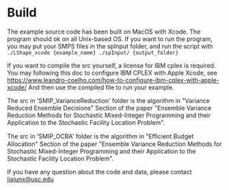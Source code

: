 # Build 
The example source code has been built on MacOS with Xcode. The program should ok on all Unix-based OS. If you want to run the program, you may put your SMPS files in the spInput folder, and run the  script with
```./LShape_xcode {example_name} ./spInput/ {output_folder}```

If you want to compile the src yourself, a license for IBM cplex is required. You may following this doc to configure IBM CPLEX with Apple Xcode, see https://www.leandro-coelho.com/how-to-configure-ibm-cplex-with-apple-xcode/
And then use the compiled file to run your example.

The src in 'SMIP_VarianceReduction' folder is the algorithm in "Variance Reduced Ensemble Decisions" Section of the paper "Ensemble Variance Reduction Methods for Stochastic Mixed-Integer Programming and their Application to the Stochastic Facility Location Problem".

The src in 'SMIP_OCBA' folder is the algorithm in "Eﬃcient Budget Allocation" Section of the paper "Ensemble Variance Reduction Methods for Stochastic Mixed-Integer Programming and their Application to the Stochastic Facility Location Problem".

If you have any question about the code and data, please contact jiajunx@usc.edu